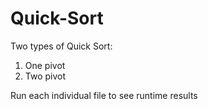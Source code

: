 # Quick-Sort
Two types of Quick Sort:
1. One pivot
2. Two pivot

Run each individual file to see runtime results

